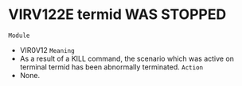 # VIRV122E termid WAS STOPPED
`Module`
- VIR0V12
`Meaning`
- As a result of a KILL command, the scenario which was active on terminal termid has been abnormally terminated.
`Action`
- None.
